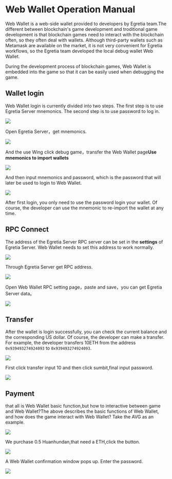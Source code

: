 # Web Wallet Operation Manual

Web Wallet is a web-side wallet provided to developers by Egretia team.The different between blockchain's game development and troditional game development is  that blockchain games need to interact with the blockchain often, so they often deal with wallets. Although third-party wallets such as Metamask are available on the market, it is not very convenient for Egretia workflows, so the Egretia team developed the local debug wallet Web Wallet.

During the development process of blockchain games, Web Wallet is embedded into the game so that it can be easily used when debugging the game.

## Wallet login

Web Wallet login is currently divided into two steps. The first step is to use Egretia Server mnemonics. The second step is to use password to log in.

![](../egretiaserver/pic1-1.png)

Open Egretia Server，get mnemonics.

![](../egretiaserver/pic1.png)

And the use Wing click debug game，transfer the Web Wallet page**Use mnemonics to import wallets**

![](../egretiaserver/pic1.png)

And then input mnemonics and password, which is the password that will later be used to login to Web Wallet.

![](../egretiaserver/pic1.png)

After first login, you only need to use the password login your wallet. Of course, the developer can use the mnemonic to re-import the wallet at any time.

## RPC Connect

The address of the Egretia Server RPC server can be set in the **settings** of Egretia Server. Web Wallet needs to set this address to work normally. 

![](../egretiaserver/pic1.png)

Through Egretia Server get RPC address.

![](../egretiaserver/pic1.png)

Open Web Wallet RPC setting page，paste and save，you can get Egretia Server data。

![](../egretiaserver/pic1.png)

## Transfer

After the wallet is login successfully, you can check the current balance and the corresponding US dollar. Of course, the developer can make a transfer. For example, the developer transfers 10ETH from the address `0x939493274924093` to `0x939493274924093`.

![](../egretiaserver/pic1.png)

First click transfer input 10 and then click sumbit,final input password.

![](../egretiaserver/pic1.png)

## Payment

that all is Web Wallet basic function,but how to interactive between game and Web Wallet?The above describes the basic functions of Web Wallet, and how does the game interact with Web Wallet? Take the AVG as an example.

![](../egretiaserver/pic1.png)

We purchase 0.5 Huanhundan,that need a ETH,click the button.

![](../egretiaserver/pic1.png)

A Web Wallet confirmation window pops up. Enter the password.

![](../egretiaserver/pic1.png)

